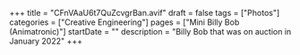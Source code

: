 +++
title = "CFnVAaU6t7QuZcvgrBan.avif"
draft = false
tags = ["Photos"]
categories = ["Creative Engineering"]
pages = ["Mini Billy Bob (Animatronic)"]
startDate = ""
description = "Billy Bob that was on auction in January 2022"
+++
